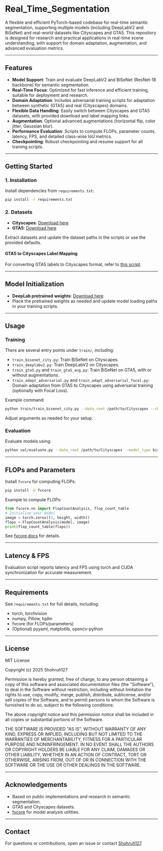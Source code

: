 # Real_Time_Segmentation

A flexible and efficient PyTorch-based codebase for real-time semantic segmentation, supporting multiple models (including DeepLabV2 and BiSeNet) and real-world datasets like Cityscapes and GTA5. This repository is designed for research and practical applications in real-time scene understanding, with support for domain adaptation, augmentation, and advanced evaluation metrics.

---

## Features

- **Model Support**: Train and evaluate DeepLabV2 and BiSeNet (ResNet-18 backbone) for semantic segmentation.
- **Real-Time Focus**: Optimized for fast inference and efficient training, suitable for deployment and research.
- **Domain Adaptation**: Includes adversarial training scripts for adaptation between synthetic (GTA5) and real (Cityscapes) domains.
- **Flexible Data Handling**: Easily switch between Cityscapes and GTA5 datasets, with provided download and label mapping links.
- **Augmentation**: Optional advanced augmentations (horizontal flip, color jitter, Gaussian blur).
- **Performance Evaluation**: Scripts to compute FLOPs, parameter counts, latency, FPS, and detailed class-wise IoU metrics.
- **Checkpointing**: Robust checkpointing and resume support for all training scripts.

---

## Getting Started

### 1. Installation

Install dependencies from `requirements.txt`:

```bash
pip install -r requirements.txt
```

### 2. Datasets

- **Cityscapes**: [Download here](https://drive.google.com/file/d/1Qb4UrNsjvlU-wEsR9d7rckB0YS_LXgb2/view?usp=sharing)
- **GTA5**: [Download here](https://drive.google.com/file/d/1xYxlcMR2WFCpayNrW2-Rb7N-950vvl23/view?usp=sharing)

Extract datasets and update the dataset paths in the scripts or use the provided defaults.

#### GTA5 to Cityscapes Label Mapping

For converting GTA5 labels to Cityscapes format, refer to [this script](https://github.com/sarrrrry/PyTorchDL_GTA5/blob/master/pytorchdl_gta5/labels.py).

---

## Model Initialization

- **DeepLab pretrained weights**: [Download here](https://drive.google.com/file/d/1ZX0UCXvJwqd2uBGCX7LI2n-DfMg3t74v/view?usp=sharing)
- Place the pretrained weights as needed and update model loading paths in your training scripts.

---

## Usage

### Training

There are several entry points under `train/`, including:
- `train_bisenet_city.py`: Train BiSeNet on Cityscapes.
- `train_deeplabv2.py`: Train DeepLabV2 on Cityscapes.
- `train_gta5.py` and `train_gta5_aug.py`: Train BiSeNet on GTA5, with or without augmentations.
- `train_adapt_adversarial.py` and `train_adapt_adversarial_focal.py`: Domain adaptation from GTA5 to Cityscapes using adversarial training (optionally with Focal Loss).

Example command:
```bash
python train/train_bisenet_city.py --data_root /path/to/Cityscapes --checkpoint_dir ./checkpoints --epochs 50 --batch_size 8
```
Adjust arguments as needed for your setup.

### Evaluation

Evaluate models using:
```bash
python val/evaluate.py --data_root /path/to/Cityscapes --model_type bisenet_resnet18 --checkpoint /path/to/checkpoint.pth.tar
```

---

## FLOPs and Parameters

Install `fvcore` for computing FLOPs:
```bash
pip install -U fvcore
```

Example to compute FLOPs:
```python
from fvcore.nn import FlopCountAnalysis, flop_count_table
# Initialize your model
image = torch.zeros((3, height, width))
flops = FlopCountAnalysis(model, image)
print(flop_count_table(flops))
```
See [fvcore docs](https://github.com/facebookresearch/fvcore/blob/main/docs/flop_count.md) for details.

---

## Latency & FPS

Evaluation script reports latency and FPS using torch and CUDA synchronization for accurate measurement.

---

## Requirements

See `requirements.txt` for full details, including:
- torch, torchvision
- numpy, Pillow, tqdm
- fvcore (for FLOPs/parameters)
- (Optional) pyyaml, matplotlib, opencv-python

---

## License

MIT License

Copyright (c) 2025 Shohruh127

Permission is hereby granted, free of charge, to any person obtaining a copy
of this software and associated documentation files (the "Software"), to deal
in the Software without restriction, including without limitation the rights
to use, copy, modify, merge, publish, distribute, sublicense, and/or sell
copies of the Software, and to permit persons to whom the Software is
furnished to do so, subject to the following conditions:

The above copyright notice and this permission notice shall be included in all
copies or substantial portions of the Software.

THE SOFTWARE IS PROVIDED "AS IS", WITHOUT WARRANTY OF ANY KIND, EXPRESS OR
IMPLIED, INCLUDING BUT NOT LIMITED TO THE WARRANTIES OF MERCHANTABILITY,
FITNESS FOR A PARTICULAR PURPOSE AND NONINFRINGEMENT. IN NO EVENT SHALL THE
AUTHORS OR COPYRIGHT HOLDERS BE LIABLE FOR ANY CLAIM, DAMAGES OR OTHER
LIABILITY, WHETHER IN AN ACTION OF CONTRACT, TORT OR OTHERWISE, ARISING FROM,
OUT OF OR IN CONNECTION WITH THE SOFTWARE OR THE USE OR OTHER DEALINGS IN THE
SOFTWARE.

---

## Acknowledgements

- Based on public implementations and research in semantic segmentation.
- GTA5 and Cityscapes datasets.
- [fvcore](https://github.com/facebookresearch/fvcore) for model analysis utilities.

---

## Contact

For questions or contributions, open an issue or contact [Shohruh127](https://github.com/Shohruh127).
